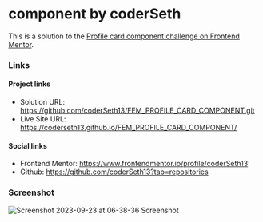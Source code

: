 # component by coderSeth

This is a solution to the [Profile card component challenge on Frontend Mentor](https://www.frontendmentor.io/challenges/profile-card-component-cfArpWshJ).

### Links

#### Project links

- Solution URL: https://github.com/coderSeth13/FEM_PROFILE_CARD_COMPONENT.git
- Live Site URL: https://coderseth13.github.io/FEM_PROFILE_CARD_COMPONENT/

#### Social links

- Frontend Mentor: https://www.frontendmentor.io/profile/coderSeth13:
- Github: https://github.com/coderSeth13?tab=repositories

### Screenshot
![Screenshot 2023-09-23 at 06-38-36 Screenshot](https://github.com/coderSeth13/FEM_PROFILE_CARD_COMPONENT/assets/145410639/7eb6b689-3c4f-4a03-b369-7728d7be22c7)

